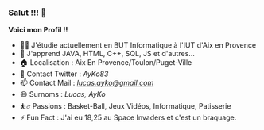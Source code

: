 ### Salut !!! 👋

**Voici mon Profil !!**


- 👨‍🎓 J'étudie actuellement en BUT Informatique à l'IUT d'Aix en Provence
- 📖 J'apprend JAVA, HTML, C++, SQL, JS et d'autres...
- 🏠 Localisation : Aix En Provence/Toulon/Puget-Ville
- 💬 Contact Twitter : *AyKo83*
- 📫 Contact Mail : *lucas.ayko@gmail.com*
- 😄 Surnoms : *Lucas, AyKo*
- ⛹️‍♂️ Passions : Basket-Ball, Jeux Vidéos, Informatique, Patisserie
- ⚡ Fun Fact : J'ai eu 18,25 au Space Invaders et c'est un braquage.
